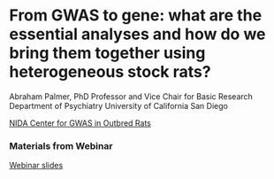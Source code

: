 # **From GWAS to gene: what are the essential analyses and how do we bring them together using heterogeneous stock rats?** 

Abraham Palmer, PhD
Professor and Vice Chair for Basic Research
Department of Psychiatry
University of California San Diego

[NIDA Center for GWAS in Outbred Rats](https://ratgenes.org/)

### Materials from Webinar

[Webinar slides](Palmer%20talk%202-26-21.pdf)

